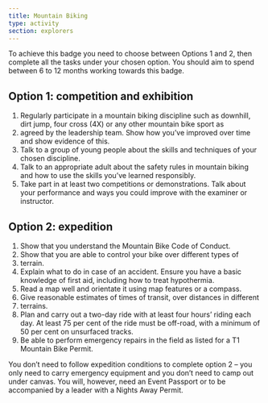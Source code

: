 ```yaml
---
title: Mountain Biking
type: activity
section: explorers
---
```


To achieve this badge you need to choose between Options 1 and 2, then complete all the tasks under your chosen option. You should aim to spend between 6 to 12 months working towards this badge.

## Option 1: competition and exhibition

1. Regularly participate in a mountain biking discipline such as downhill, dirt jump, four cross (4X) or any other mountain bike sport as 
1. agreed by the leadership team. Show how you’ve improved over time and show evidence of this.
1. Talk to a group of young people about the skills and techniques of your chosen discipline.
1. Talk to an appropriate adult about the safety rules in mountain biking and how to use the skills you’ve learned responsibly.
1. Take part in at least two competitions or demonstrations.  Talk about your performance and ways you could improve with the examiner or instructor.

## Option 2: expedition

1. Show that you understand the Mountain Bike Code of Conduct.
1. Show that you are able to control your bike over different types of 
1. terrain.
1. Explain what to do in case of an accident. Ensure you have a basic knowledge of first aid, including how to treat hypothermia.
1. Read a map well and orientate it using map features or a compass.
1. Give reasonable estimates of times of transit, over distances in different 
1. terrains.
1. Plan and carry out a two-day ride with at least four hours’ riding each day. At least 75 per cent of the ride must be off-road, with a minimum of 50 per cent on unsurfaced tracks.
1. Be able to perform emergency repairs in the field as listed for a T1 Mountain Bike Permit.

You don’t need to follow expedition conditions to complete option 2 – you only need to carry emergency equipment and you don’t need to camp out under canvas. You will, however, need an Event Passport or to be accompanied by a leader with a Nights Away Permit.
